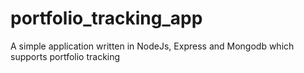 # portfolio_tracking_app
A simple application written in NodeJs, Express and Mongodb which supports portfolio tracking
